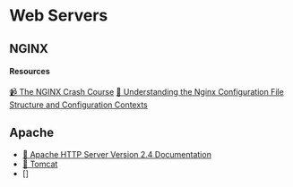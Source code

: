 # Web Servers  

## NGINX  

#### Resources
[📹 The NGINX Crash Course](https://youtu.be/7VAI73roXaY)
[📖 Understanding the Nginx Configuration File Structure and Configuration Contexts](https://www.digitalocean.com/community/tutorials/understanding-the-nginx-configuration-file-structure-and-configuration-contexts)

## Apache  

- [📖 Apache HTTP Server Version 2.4 Documentation](https://httpd.apache.org/docs/2.4/)
- [📖 Tomcat](https://tomcat.apache.org/)
- []

